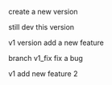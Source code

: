 create a new version

still dev this version

v1 version add a new feature

branch v1_fix fix a bug

v1 add new feature 2